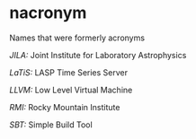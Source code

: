 # nacronym
Names that were formerly acronyms

*JILA:* Joint Institute for Laboratory Astrophysics

*LaTiS:* LASP Time Series Server

*LLVM:* Low Level Virtual Machine

*RMI:* Rocky Mountain Institute

*SBT:* Simple Build Tool
